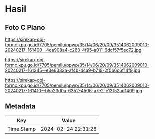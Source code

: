 # Hasil

## Foto C Plano

https://sirekap-obj-formc.kpu.go.id/7705/pemilu/ppwp/35/14/06/20/09/3514062009010-20240217-161400--4ca908a4-c268-4f95-a011-6dcf57f5ec72.jpg

https://sirekap-obj-formc.kpu.go.id/7705/pemilu/ppwp/35/14/06/20/09/3514062009010-20240217-161345--e3e6333a-af4b-4ca9-b719-2f0b6c6f14f9.jpg

https://sirekap-obj-formc.kpu.go.id/7705/pemilu/ppwp/35/14/06/20/09/3514062009010-20240217-161410--b5a23d0a-6352-4506-a7e2-e13f52ad1409.jpg


## Metadata

| Key        | Value               |
| ---------- | ------------------- |
| Time Stamp | 2024-02-24 22:31:28 |



